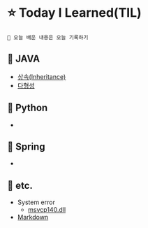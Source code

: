 # ⭐️ Today I Learned(TIL)
    🌟 오늘 배운 내용은 오늘 기록하기 
## 📌 JAVA
* [상속(Inheritance)](./Java/%EC%83%81%EC%86%8D_inheritance.md)
* [다형성](./Java/)
## 📌 Python
*
## 📌 Spring
* 
## 📌 etc.
* System error
  + [msvcp140.dll](./etc/msvcp140.md)
* [Markdown](./etc/Markdown.md)
